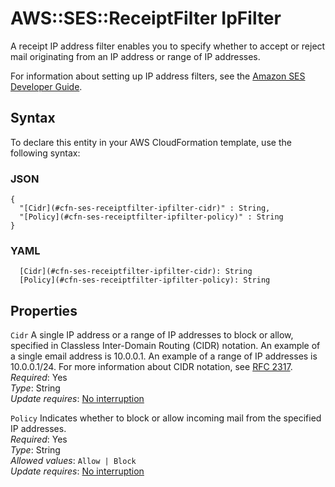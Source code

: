 # AWS::SES::ReceiptFilter IpFilter<a name="aws-properties-ses-receiptfilter-ipfilter"></a>

A receipt IP address filter enables you to specify whether to accept or reject mail originating from an IP address or range of IP addresses\.

For information about setting up IP address filters, see the [Amazon SES Developer Guide](https://docs.aws.amazon.com/ses/latest/DeveloperGuide/receiving-email-ip-filters.html)\.

## Syntax<a name="aws-properties-ses-receiptfilter-ipfilter-syntax"></a>

To declare this entity in your AWS CloudFormation template, use the following syntax:

### JSON<a name="aws-properties-ses-receiptfilter-ipfilter-syntax.json"></a>

```
{
  "[Cidr](#cfn-ses-receiptfilter-ipfilter-cidr)" : String,
  "[Policy](#cfn-ses-receiptfilter-ipfilter-policy)" : String
}
```

### YAML<a name="aws-properties-ses-receiptfilter-ipfilter-syntax.yaml"></a>

```
  [Cidr](#cfn-ses-receiptfilter-ipfilter-cidr): String
  [Policy](#cfn-ses-receiptfilter-ipfilter-policy): String
```

## Properties<a name="aws-properties-ses-receiptfilter-ipfilter-properties"></a>

`Cidr`  <a name="cfn-ses-receiptfilter-ipfilter-cidr"></a>
A single IP address or a range of IP addresses to block or allow, specified in Classless Inter\-Domain Routing \(CIDR\) notation\. An example of a single email address is 10\.0\.0\.1\. An example of a range of IP addresses is 10\.0\.0\.1/24\. For more information about CIDR notation, see [RFC 2317](https://tools.ietf.org/html/rfc2317)\.  
*Required*: Yes  
*Type*: String  
*Update requires*: [No interruption](https://docs.aws.amazon.com/AWSCloudFormation/latest/UserGuide/using-cfn-updating-stacks-update-behaviors.html#update-no-interrupt)

`Policy`  <a name="cfn-ses-receiptfilter-ipfilter-policy"></a>
Indicates whether to block or allow incoming mail from the specified IP addresses\.  
*Required*: Yes  
*Type*: String  
*Allowed values*: `Allow | Block`  
*Update requires*: [No interruption](https://docs.aws.amazon.com/AWSCloudFormation/latest/UserGuide/using-cfn-updating-stacks-update-behaviors.html#update-no-interrupt)